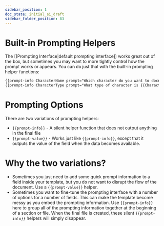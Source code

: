 ```yaml
---
sidebar_position: 1
doc_state: initial_ai_draft
sidebar_folder_position: 83
---
```

# Built-in Prompting Helpers

The [[Prompting Interface|default prompting interface]] works great out of the box, but sometimes you may want to more tightly control how the prompt works or appears. You can do just that with the built-in prompting helper functions:

```md
{{prompt-info CharacterName prompt="Which character do you want to document?" default="Sherlock Holmes"}}
{{prompt-info CharacterType prompt="What type of character is {{CharacterName}}?"  type="multiselect:Protagonist,Antagonist,Supporting}}
```

# Prompting Options
There are two variations of prompting helpers:
- `{{prompt-info}}` - A silent helper function that does not output anything in the final file
- `{{prompt-value}}` - Works just like `{{prompt-info}}`, except that it outputs the value of the field when the data becomes available.

# Why the two variations? 
- Sometimes you just need to add some quick prompt information to a field inside your template, but you do not want to disrupt the flow of the document. Use a `{{prompt-value}}` helper. 
- Sometimes you want to fine-tune the prompting interface with a number of options for a number of fields. This can make the template become messy as you embed the prompting information. Use `{{prompt-info}}` here to group all of the prompting information together at the beginning of a section or file. When the final file is created, these silent `{{prompt-info}}` helpers will simply disappear.

